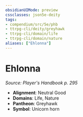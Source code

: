 ```yaml
---
obsidianUIMode: preview
cssclasses: json5e-deity
tags:
- compendium/src/5e/phb
- ttrpg-cli/deity/greyhawk
- ttrpg-cli/domain/life
- ttrpg-cli/domain/nature
aliases: ["Ehlonna"]
---
```

# Ehlonna
*Source: Player's Handbook p. 295* 

- **Alignment**: Neutral Good
- **Domains**: Life, Nature
- **Pantheon**: Greyhawk
- **Symbol**: Unicorn horn
